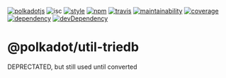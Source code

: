 [![polkadotjs](https://img.shields.io/badge/polkadot-js-orange.svg?style=flat-square)](https://polkadot.js.org)
![isc](https://img.shields.io/badge/license-ISC-lightgrey.svg?style=flat-square)
[![style](https://img.shields.io/badge/code%20style-semistandard-lightgrey.svg?style=flat-square)](https://github.com/Flet/semistandard)
[![npm](https://img.shields.io/npm/v/@polkadot/util-triedb.svg?style=flat-square)](https://www.npmjs.com/package/@polkadot/util-triedb)
[![travis](https://img.shields.io/travis/polkadot-js/common.svg?style=flat-square)](https://travis-ci.org/polkadot-js/common)
[![maintainability](https://img.shields.io/codeclimate/maintainability/polkadot-js/common.svg?style=flat-square)](https://codeclimate.com/github/polkadot-js/common/maintainability)
[![coverage](https://img.shields.io/coveralls/polkadot-js/common.svg?style=flat-square)](https://coveralls.io/github/polkadot-js/common?branch=master)
[![dependency](https://david-dm.org/polkadot-js/common.svg?style=flat-square&path=packages/util)](https://david-dm.org/polkadot-js/common?path=packages/util-triedb)
[![devDependency](https://david-dm.org/polkadot-js/common/dev-status.svg?style=flat-square&path=packages/util-triedb)](https://david-dm.org/polkadot-js/common?path=packages/util-triedb#info=devDependencies)

# @polkadot/util-triedb

DEPRECTATED, but still used until converted
